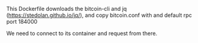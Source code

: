 This Dockerfile downloads the bitcoin-cli and jq (https://stedolan.github.io/jq/), and copy bitcoin.conf with and default rpc port 184000 

We need to connect to its container and request from there.